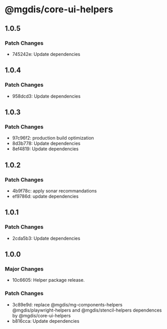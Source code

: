 # @mgdis/core-ui-helpers

## 1.0.5

### Patch Changes

- 745242e: Update dependencies

## 1.0.4

### Patch Changes

- 958dcd3: Update dependencies

## 1.0.3

### Patch Changes

- 97c96f2: production build optimization
- 8d3b778: Update dependencies
- 8ef4819: Update dependencies

## 1.0.2

### Patch Changes

- 4b9f78c: apply sonar recommandations
- ef9786d: update dependencies

## 1.0.1

### Patch Changes

- 2cda5b3: Update dependencies

## 1.0.0

### Major Changes

- 10c6605: Helper package release.

### Patch Changes

- 3c89e9d: replace @mgdis/mg-components-helpers @mgdis/playwright-helpers and @mgdis/stencil-helpers dependences by @mgdis/core-ui-helpers
- b816cca: Update dependencies
